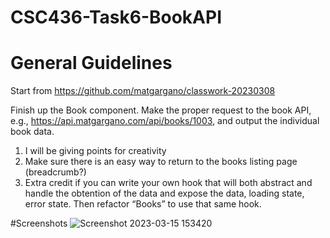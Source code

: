 # CSC436-Task6-BookAPI
# General Guidelines

Start from https://github.com/matgargano/classwork-20230308

Finish up the Book component. Make the proper request to the book API, e.g., https://api.matgargano.com/api/books/1003, and output the individual book data.

1. I will be giving points for creativity
2. Make sure there is an easy way to return to the books listing page (breadcrumb?)
3. Extra credit if you can write your own hook that will both abstract and handle the obtention of the data and expose the data, loading state, error state. Then refactor “Books” to use that same hook.

#Screenshots
![Screenshot 2023-03-15 153420](https://user-images.githubusercontent.com/123605060/225425922-bc1b8529-96aa-4533-a642-cbcecf58a21e.jpg)
